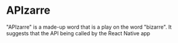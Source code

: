 # APIzarre
"APIzarre" is a made-up word that is a play on the word "bizarre". It suggests that the API being called by the React Native app
